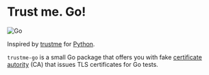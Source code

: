 <!-- markdownlint-disable MD026 -->
# Trust me. Go!
<!-- markdownlint-enable MD026 -->

![Go](https://github.com/zoido/trustme-go/workflows/Go/badge.svg)

Inspired by [trustme](https://github.com/python-trio/trustme) for [Python](https://www.python.org/).

`trustme-go` is a small Go package that offers you with fake
[certificate autority](https://en.wikipedia.org/wiki/Certificate_authority) (CA)
that issues TLS certificates for Go tests.
